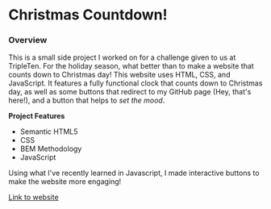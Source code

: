 # Christmas Countdown!

### Overview

This is a small side project I worked on for a challenge given to us at TripleTen. For the holiday season, what better than to make a website that counts down to Christmas day! This website uses HTML, CSS, and JavaScript. It features a fully functional clock that counts down to Christmas day, as well as some buttons that redirect to my GitHub page (Hey, that's here!), and a button that helps to _set the mood_.

**Project Features**

- Semantic HTML5
- CSS
- BEM Methodology
- JavaScript

Using what I've recently learned in Javascript, I made interactive buttons to make the website more engaging!

[Link to website](https://jacob-cozens.github.io/christmas_countdown/)
